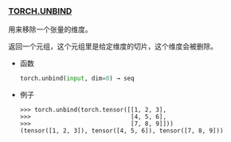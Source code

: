 ### [TORCH.UNBIND](https://pytorch.org/docs/stable/generated/torch.unbind.html)

用来移除一个张量的维度。

返回一个元组，这个元组里是给定维度的切片，这个维度会被删除。

- 函数

  ```python
  torch.unbind(input, dim=0) → seq
  ```

  

- 例子

  ```shell
  >>> torch.unbind(torch.tensor([[1, 2, 3],
  >>>                            [4, 5, 6],
  >>>                            [7, 8, 9]]))
  (tensor([1, 2, 3]), tensor([4, 5, 6]), tensor([7, 8, 9]))
  ```

  

